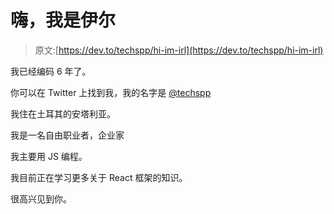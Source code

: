 # 嗨，我是伊尔

> 原文:[https://dev.to/techspp/hi-im-irl](https://dev.to/techspp/hi-im-irl)

我已经编码 6 年了。

你可以在 Twitter 上找到我，我的名字是 [@techspp](https://twitter.com/techspp)

我住在土耳其的安塔利亚。

我是一名自由职业者，企业家

我主要用 JS 编程。

我目前正在学习更多关于 React 框架的知识。

很高兴见到你。